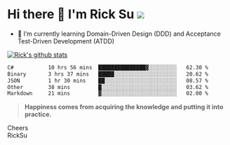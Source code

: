 # Hi there 👋 I'm Rick Su ![](https://komarev.com/ghpvc/?username=ricksu978)
<!--
**ricksu978/ricksu978** is a ✨ _special_ ✨ repository because its `README.md` (this file) appears on your GitHub profile.

Here are some ideas to get you started:

- 🔭 I’m currently working on ...
-->
- 🌱 I’m currently learning Domain-Driven Design (DDD) and Acceptance Test-Driven Development (ATDD)
<!--
- 👯 I’m looking to collaborate on ...
- 🤔 I’m looking for help with ...
- 💬 Ask me about ...
- 📫 How to reach me: ...
- 😄 Pronouns: ...
- ⚡ Fun fact: ...
-->
[![Rick's github stats](https://github-readme-stats.vercel.app/api?username=ricksu978&theme=dark)](https://github.com/ricksu978/ricksu978)

<!--START_SECTION:waka-->

```txt
C#           10 hrs 56 mins  ███████████████▓░░░░░░░░░   62.30 %
Binary       3 hrs 37 mins   █████░░░░░░░░░░░░░░░░░░░░   20.62 %
JSON         1 hr 30 mins    ██░░░░░░░░░░░░░░░░░░░░░░░   08.57 %
Other        38 mins         █░░░░░░░░░░░░░░░░░░░░░░░░   03.62 %
Markdown     21 mins         ▓░░░░░░░░░░░░░░░░░░░░░░░░   02.00 %
```

<!--END_SECTION:waka-->

> **Happiness comes from acquiring the knowledge and putting it into practice.**

Cheers  
RickSu 
